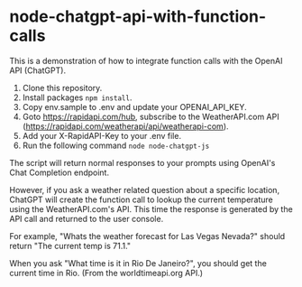 # node-chatgpt-api-with-function-calls

This is a demonstration of how to integrate function calls with the OpenAI API (ChatGPT). 

1. Clone this repository. 
2. Install packages `npm install`. 
3. Copy env.sample to .env and update your OPENAI_API_KEY. 
4. Goto https://rapidapi.com/hub, subscribe to the WeatherAPI.com API (https://rapidapi.com/weatherapi/api/weatherapi-com).
5. Add your X-RapidAPI-Key to your .env file. 
6. Run the following command `node node-chatgpt-js`

The script will return normal responses to your prompts using OpenAI's Chat Completion endpoint.   

However, if you ask a weather related question about a specific location, ChatGPT will create the function call to lookup the current temperature using the WeatherAPI.com's API. This time the response is generated by the API call and returned to the user console.  

For example, "Whats the weather forecast for Las Vegas Nevada?" should return "The current temp is 71.1."

When you ask "What time is it in Rio De Janeiro?", you should get the current time in Rio. (From the worldtimeapi.org API.)